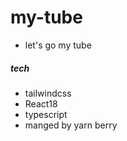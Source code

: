 # my-tube

- let's go my tube

##### tech

- tailwindcss
- React18
- typescript
- manged by yarn berry
